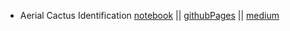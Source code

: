- Aerial Cactus Identification [notebook](https://github.com/rahulbakshee/cp/blob/master/kaggle/kaggle-Aerial_Cactus_Identification.ipynb) || [githubPages](https://rahulbakshee.github.io/iWriteHere/2020/12/11/Aerial-Cactus-Identification-Kaggle.html) || [medium]()
